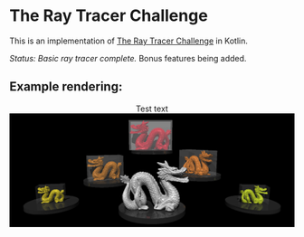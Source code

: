 # The Ray Tracer Challenge

This is an implementation of [The Ray Tracer Challenge](http://raytracerchallenge.com/) in Kotlin.

*Status:* _Basic ray tracer complete._ Bonus features being added.

## Example rendering:
<div align="center">
Test text
<img src="https://github.com/sraaphorst/raytracer-kotlin/blob/main/output/ch16_dragons.png"/>
</div>
